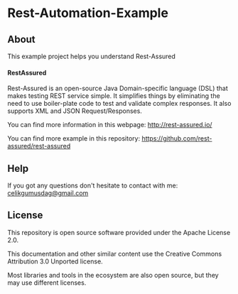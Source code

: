 # Rest-Automation-Example

About
------------
This example project helps you understand Rest-Assured

#### RestAssured
Rest-Assured is an open-source Java Domain-specific language (DSL) that makes testing REST service simple. It simplifies things by eliminating the need to use boiler-plate code to test and validate complex responses. It also supports XML and JSON Request/Responses.

You can find more information in this webpage: http://rest-assured.io/

You can find more example in this repository: https://github.com/rest-assured/rest-assured


Help
------------
If you got any questions don't hesitate to contact with me: [celikgumusdag@gmail.com](mailto:celikgumusdag@gmail.com)



License
------------
This repository is open source software provided under the Apache License 2.0. 

This documentation and other similar content use the Creative Commons Attribution 3.0 Unported license. 

Most libraries and tools in the ecosystem are also open source, but they may use different licenses.
